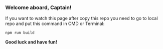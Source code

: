 ### **Welcome aboard, Captain!**

If you want to watch this page after copy this repo you need to go to local repo and put this command in CMD or Terminal:

`npm run build`

**Good luck and have fun!**
